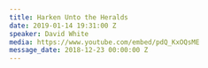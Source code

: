 ```yaml
---
title: Harken Unto the Heralds
date: 2019-01-14 19:31:00 Z
speaker: David White
media: https://www.youtube.com/embed/pdQ_KxOQsME
message_date: 2018-12-23 00:00:00 Z
---
```


